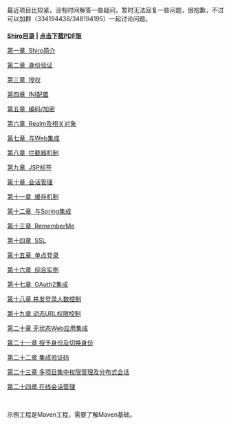 最近项目比较紧，没有时间解答一些疑问，暂时无法回复一些问题，很抱歉，不过可以加群（334194438/348194195）一起讨论问题。

<h2 style="font-size: 14px;"><a href="http://jinnianshilongnian.iteye.com/blog/2018398" target="_blank">Shiro目录</a> | <a href="http://jinnianshilongnian.iteye.com/blog/2018398" target="_blank">点击下载PDF版</a></h2>
<p style="font-size: 14px;"><a href="/blog/2018936" target="_blank">第一章&nbsp; Shiro简介</a></p>
<p style="font-size: 14px;"><a href="/blog/2019547" target="_blank">第二章&nbsp; 身份验证</a></p>
<p style="font-size: 14px;"><a href="/blog/2020017" target="_blank">第三章&nbsp; 授权</a></p>
<p style="font-size: 14px;"><a href="/blog/2020820" target="_blank">第四章&nbsp; INI配置</a></p>
<p style="font-size: 14px;"><a href="/blog/2021439" target="_blank">第五章&nbsp; 编码/加密</a></p>
<p style="font-size: 14px;"><a href="/blog/2022468" target="_blank">第六章&nbsp; Realm及相关对象</a></p>
<p style="font-size: 14px;"><a href="/blog/2024723" target="_blank">第七章&nbsp; 与Web集成</a></p>
<p style="font-size: 14px;"><a href="/blog/2025656" target="_blank">第八章&nbsp; 拦截器机制</a></p>
<p style="font-size: 14px;"><a href="/blog/2026398" target="_blank">第九章&nbsp; JSP标签</a></p>
<p style="font-size: 14px;"><a href="/blog/2028675" target="_blank">第十章&nbsp; 会话管理</a></p>
<p style="font-size: 14px;"><a href="/blog/2029217" target="_blank">第十一章&nbsp; 缓存机制</a></p>
<p style="font-size: 14px;"><a href="/blog/2029717" target="_blank">第十二章&nbsp; 与Spring集成</a></p>
<p style="font-size: 14px;"><a href="/blog/2031823" target="_blank">第十三章&nbsp; RememberMe</a></p>
<p style="font-size: 14px;"><a href="/blog/2036420" target="_blank">第十四章&nbsp; SSL</a></p>
<p style="font-size: 14px;"><a href="/blog/2036730" target="_blank">第十五章&nbsp; 单点登录</a></p>
<p style="font-size: 14px;"><a href="/blog/2037222" target="_blank">第十六章&nbsp; 综合实例</a></p>
<p style="font-size: 14px;"><a href="/blog/2038646" target="_blank">第十七章&nbsp; OAuth2集成</a></p>
<p style="font-size: 14px;"><a href="/blog/2039760" target="_blank">第十八章 并发登录人数控制</a></p>
<p style="font-size: 14px;"><a href="/blog/2040929" target="_blank">第十九章 动态URL权限控制</a></p>
<p style="font-size: 14px;"><a href="/blog/2041909" target="_blank">第二十章 无状态Web应用集成</a></p>
<p style="font-size: 14px;"><a href="/blog/2044616" target="_blank">第二十一章 授予身份及切换身份</a></p>
<p style="font-size: 14px;"><a href="/blog/2046041" target="_blank">第二十二章 集成验证码</a></p>
<p style="font-size: 14px;"><a href="/blog/2047168" target="_blank">第二十三章 多项目集中权限管理及分布式会话</a></p>
<p style="font-size: 14px;"><a href="/blog/2047643" target="_blank">第二十四章 在线会话管理</a></p>
<p style="font-size: 14px;">&nbsp;</p>
<p style="font-size: 14px;">示例工程是Maven工程，需要了解Maven基础。</p>
